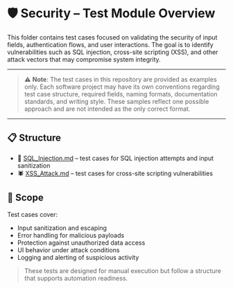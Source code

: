 # 🛡️ Security – Test Module Overview

This folder contains test cases focused on validating the security of input fields, authentication flows, and user interactions. The goal is to identify vulnerabilities such as SQL injection, cross-site scripting (XSS), and other attack vectors that may compromise system integrity.

---

> ⚠️ **Note**: The test cases in this repository are provided as examples only. Each software project may have its own conventions regarding test case structure, required fields, naming formats, documentation standards, and writing style. These samples reflect one possible approach and are not intended as the only correct format.

---

## 📋 Structure

- 🧨 [SQL_Injection.md](./SQL_Injection.md) – test cases for SQL injection attempts and input sanitization
- 🕷️ [XSS_Attack.md](./XSS_Attack.md) – test cases for cross-site scripting vulnerabilities

## 🎯 Scope

Test cases cover:

- Input sanitization and escaping
- Error handling for malicious payloads
- Protection against unauthorized data access
- UI behavior under attack conditions
- Logging and alerting of suspicious activity

> These tests are designed for manual execution but follow a structure that supports automation readiness.
